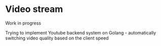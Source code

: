 # Video stream

Work in progress

Trying to implement Youtube backend system on Golang - automatically switching video quality based on the client speed
